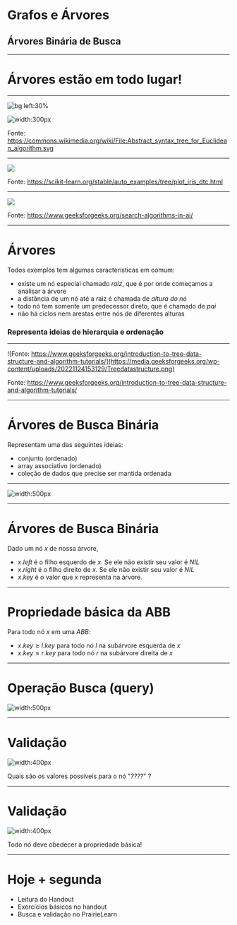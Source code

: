 
# Grafos e Árvores

## Árvores Binária de Busca

--------


# Árvores estão em todo lugar!

------------

![bg left:30%](ast.png)

![width:300px](euclid.png)

Fonte: https://commons.wikimedia.org/wiki/File:Abstract_syntax_tree_for_Euclidean_algorithm.svg

----------

![](https://scikit-learn.org/stable/_images/sphx_glr_plot_iris_dtc_002.png)

Fonte: https://scikit-learn.org/stable/auto_examples/tree/plot_iris_dtc.html

----------

![](https://cdncontribute.geeksforgeeks.org/wp-content/uploads/AI-algos-1-e1547043543151.png)

Fonte: https://www.geeksforgeeks.org/search-algorithms-in-ai/

-----------

# Árvores

Todos exemplos tem algumas características em comum:

- existe um nó especial chamado *raiz*, que é por onde começamos a analisar a árvore
- a distância de um nó até a raiz é chamada de *altura do nó*
- todo nó tem somente um predecessor direto, que é chamado de *pai*
- não há ciclos nem arestas entre nós de diferentes alturas

### Representa ideias de hierarquia e ordenação

----------------

![Fonte: https://www.geeksforgeeks.org/introduction-to-tree-data-structure-and-algorithm-tutorials/](https://media.geeksforgeeks.org/wp-content/uploads/20221124153129/Treedatastructure.png)

Fonte: https://www.geeksforgeeks.org/introduction-to-tree-data-structure-and-algorithm-tutorials/

------------------

# Árvores de Busca Binária

Representam uma das seguintes ideias: 

- conjunto (ordenado)
- array associativo (ordenado)
- coleção de dados que precise ser mantida ordenada 

---------

![width:500px](abb1.svg)

-----

# Árvores de Busca Binária

Dado um nó $x$ de nossa árvore, 

- $x.left$ é o filho esquerdo de $x$. Se ele não existir seu valor é $NIL$
- $x.right$ é o filho direito de $x$. Se ele não existir seu valor é $NIL$
- $x.key$ é o valor que $x$ representa na árvore. 

------

# Propriedade básica da ABB

Para todo nó $x$ em uma *ABB*:

- $x.key \geq l.key$ para todo nó $l$ na subárvore esquerda de $x$
- $x.key \leq r.key$ para todo nó $r$ na subárvore direita de $x$

-----

# Operação Busca (query)

![width:500px](abb1.svg)

------

# Validação 

![width:400px](abb-val.svg)

Quais são os valores possíveis para o nó "*????*" ?


------

# Validação 

![width:400px](abb-val.svg)

Todo nó deve obedecer a propriedade básica!

----

# Hoje + segunda

- Leitura do Handout
- Exercícios básicos no handout
- Busca e validação no PrairieLearn




